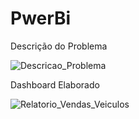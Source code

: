 # PwerBi

Descrição do Problema

![Descricao_Problema](https://user-images.githubusercontent.com/45541129/142769948-89b13c44-e805-4916-b141-19ca0bc45ec6.JPG)


Dashboard Elaborado

![Relatorio_Vendas_Veiculos](https://user-images.githubusercontent.com/45541129/142769967-2736bb22-8af4-4bac-b882-d9ac91cf43c0.JPG)
